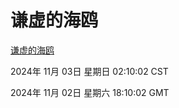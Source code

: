 # 谦虚的海鸥
[谦虚的海鸥](http://219.139.197.74:56308/qxdho/course/base/hotlink/index.php)

2024年 11月 03日 星期日 02:10:02 CST

2024年 11月 02日 星期六 18:10:02 GMT
